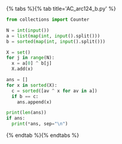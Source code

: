 {% tabs %}{% tab title='AC_arc124_b.py' %}

```py
from collections import Counter

N = int(input())
a = list(map(int, input().split()))
b = sorted(map(int, input().split()))

X = set()
for j in range(N):
  x = a[0] ^ b[j]
  X.add(x)

ans = []
for x in sorted(X):
  c = sorted([av ^ x for av in a])
  if b == c:
    ans.append(x)

print(len(ans))
if ans:
  print(*ans, sep="\n")
```

{% endtab %}{% endtabs %}
